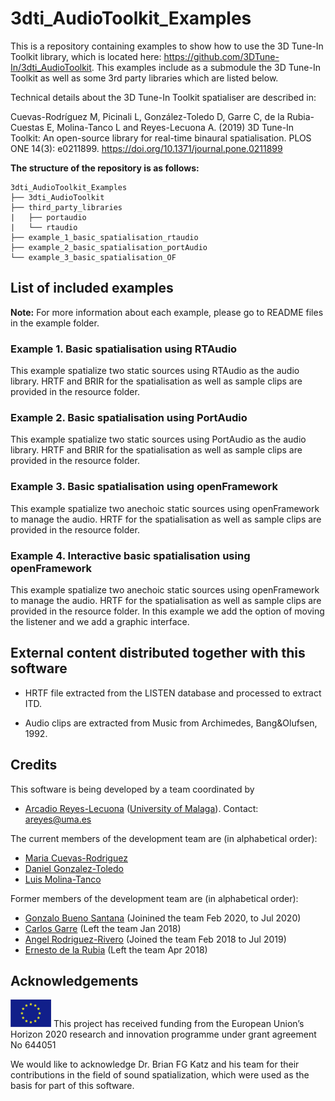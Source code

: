 # 3dti_AudioToolkit_Examples
This is a repository containing examples to show how to use the 3D Tune-In Toolkit library, which is located here: https://github.com/3DTune-In/3dti_AudioToolkit. This examples include as a submodule the 3D Tune-In Toolkit as well as some 3rd party libraries which are listed below.

Technical details about the 3D Tune-In Toolkit spatialiser are described in:

Cuevas-Rodríguez M, Picinali L, González-Toledo D, Garre C, de la Rubia-Cuestas E, Molina-Tanco L and Reyes-Lecuona A. (2019) 3D Tune-In Toolkit: An open-source library for real-time binaural spatialisation. PLOS ONE 14(3): e0211899. https://doi.org/10.1371/journal.pone.0211899

**The structure of the repository is as follows:**
```
3dti_AudioToolkit_Examples
├── 3dti_AudioToolkit
├── third_party_libraries
|   ├── portaudio
|   └── rtaudio
├── example_1_basic_spatialisation_rtaudio
├── example_2_basic_spatialisation_portAudio
└── example_3_basic_spatialisation_OF
```

## List of included examples

**Note:** For more information about each example, please go to README files in the example folder.
### Example 1. Basic spatialisation using RTAudio
This example spatialize two static sources using RTAudio as the audio library. HRTF and BRIR for the spatialisation as well as sample clips are provided in the resource folder.
### Example 2. Basic spatialisation using PortAudio
This example spatialize two static sources using PortAudio as the audio library. HRTF and BRIR for the spatialisation as well as sample clips are provided in the resource folder.
### Example 3. Basic spatialisation using openFramework
This example spatialize two anechoic static sources using openFramework to manage the audio. HRTF for the spatialisation as well as sample clips are provided in the resource folder.
### Example 4. Interactive basic spatialisation using openFramework
This example spatialize two anechoic static sources using openFramework to manage the audio. HRTF for the spatialisation as well as sample clips are provided in the resource folder. In this example we add the option of moving the listener and we add a graphic interface.

## External content distributed together with this software 

*	HRTF file extracted from the LISTEN database and processed to extract ITD.

*	Audio clips are extracted from Music from Archimedes, Bang&Olufsen, 1992. 

## Credits

This software is being developed by a team coordinated by 
-	[Arcadio Reyes-Lecuona](https://github.com/areyesl) ([University of Malaga](https://www.uma.es/)). Contact: areyes@uma.es  

The current members of the development team are (in alphabetical order):
- [Maria Cuevas-Rodriguez](https://github.com/mariacuevas)
- [Daniel Gonzalez-Toledo](https://github.com/dgonzalezt) 
- [Luis Molina-Tanco](https://github.com/lmtanco) 

Former members of the development team are (in alphabetical order):
- [Gonzalo Bueno Santana](https://github.com/gonzupi) (Joinined the team Feb 2020, to Jul 2020)
- [Carlos Garre](https://github.com/carlosgarre) (Left the team Jan 2018)
- [Angel Rodriguez-Rivero](https://github.com/ardgzrivero) (Joined the team Feb 2018 to Jul 2019)
- [Ernesto de la Rubia](https://github.com/ernestodelarubia) (Left the team Apr 2018)


## Acknowledgements 

![European Union](EU_flag.png "European Union") This project has received funding from the European Union’s Horizon 2020 research and innovation programme under grant agreement No 644051 

We would like to acknowledge Dr. Brian FG Katz and his team for their contributions in the field of sound spatialization, which were used as the basis for part of this software.
